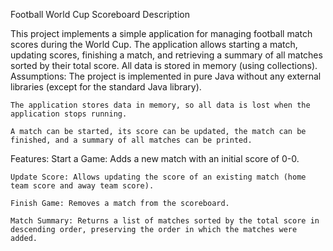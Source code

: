 Football World Cup Scoreboard
Description

This project implements a simple application for managing football match scores during the World Cup. The application allows starting a match, updating scores, finishing a match, and retrieving a summary of all matches sorted by their total score. All data is stored in memory (using collections).
Assumptions:
    The project is implemented in pure Java without any external libraries (except for the standard Java library).

    The application stores data in memory, so all data is lost when the application stops running.

    A match can be started, its score can be updated, the match can be finished, and a summary of all matches can be printed.

Features:
    Start a Game: Adds a new match with an initial score of 0-0.

    Update Score: Allows updating the score of an existing match (home team score and away team score).

    Finish Game: Removes a match from the scoreboard.

    Match Summary: Returns a list of matches sorted by the total score in descending order, preserving the order in which the matches were added.
